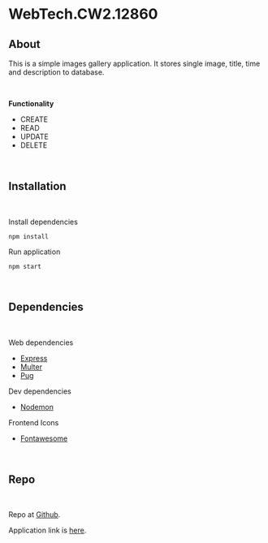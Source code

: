 # WebTech.CW2.12860

## About

This is a simple images gallery application. It stores single image, title, time and description to database. 

<br />

**Functionality**
- CREATE
- READ
- UPDATE
- DELETE

<br />


## Installation
<br />

Install dependencies
```shell
npm install
```


Run application
```shell
npm start
```
<br />

## Dependencies

<br />

Web dependencies
- [Express](https://npmjs.com/package/express)
- [Multer](https://npmjs.com/package/multer)
- [Pug](https://npmjs.com/package/pugjs)

Dev dependencies
- [Nodemon](https://npmjs.com/package/nodemon)

Frontend Icons
- [Fontawesome](https://fontawesome.com)

<br />

## Repo

<br />

Repo at [Github](https://github.com/wiut00012860/WebTech.CW2.12860).

Application link is [here](https://example.com).
